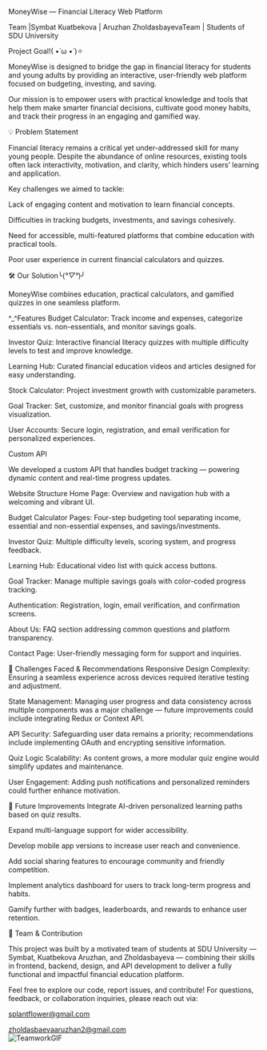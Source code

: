 MoneyWise — Financial Literacy Web Platform

Team |Symbat Kuatbekova | Aruzhan ZholdasbayevaTeam | 
Students of SDU University

 Project Goal!( •̀ ω •́ )✧

 
MoneyWise is designed to bridge the gap in financial literacy for students and young adults by providing an interactive, user-friendly web platform focused on budgeting, investing, and saving.

Our mission is to empower users with practical knowledge and tools that help them make smarter financial decisions, cultivate good money habits, and track their progress in an engaging and gamified way.

💡 Problem Statement


Financial literacy remains a critical yet under-addressed skill for many young people. Despite the abundance of online resources, existing tools often lack interactivity, motivation, and clarity, which hinders users’ learning and application.

Key challenges we aimed to tackle:

Lack of engaging content and motivation to learn financial concepts.

Difficulties in tracking budgets, investments, and savings cohesively.

Need for accessible, multi-featured platforms that combine education with practical tools.

Poor user experience in current financial calculators and quizzes.

🛠 Our Solution╰(*°▽°*)╯


MoneyWise combines education, practical calculators, and gamified quizzes in one seamless platform.

^_^Features
Budget Calculator: Track income and expenses, categorize essentials vs. non-essentials, and monitor savings goals.

Investor Quiz: Interactive financial literacy quizzes with multiple difficulty levels to test and improve knowledge.

Learning Hub: Curated financial education videos and articles designed for easy understanding.

Stock Calculator: Project investment growth with customizable parameters.

Goal Tracker: Set, customize, and monitor financial goals with progress visualization.

User Accounts: Secure login, registration, and email verification for personalized experiences.

Custom API

We developed a custom API that handles budget tracking — powering dynamic content and real-time progress updates.

Website Structure
Home Page: Overview and navigation hub with a welcoming and vibrant UI.

Budget Calculator Pages: Four-step budgeting tool separating income, essential and non-essential expenses, and savings/investments.

Investor Quiz: Multiple difficulty levels, scoring system, and progress feedback.

Learning Hub: Educational video list with quick access buttons.

Goal Tracker: Manage multiple savings goals with color-coded progress tracking.

Authentication: Registration, login, email verification, and confirmation screens.

About Us: FAQ section addressing common questions and platform transparency.

Contact Page: User-friendly messaging form for support and inquiries.

🎯 Challenges Faced & Recommendations
Responsive Design Complexity: Ensuring a seamless experience across devices required iterative testing and adjustment.

State Management: Managing user progress and data consistency across multiple components was a major challenge — future improvements could include integrating Redux or Context API.

API Security: Safeguarding user data remains a priority; recommendations include implementing OAuth and encrypting sensitive information.

Quiz Logic Scalability: As content grows, a more modular quiz engine would simplify updates and maintenance.

User Engagement: Adding push notifications and personalized reminders could further enhance motivation.

🔮 Future Improvements
Integrate AI-driven personalized learning paths based on quiz results.

Expand multi-language support for wider accessibility.

Develop mobile app versions to increase user reach and convenience.

Add social sharing features to encourage community and friendly competition.

Implement analytics dashboard for users to track long-term progress and habits.

Gamify further with badges, leaderboards, and rewards to enhance user retention.

🙌 Team & Contribution


This project was built by a motivated team of students at SDU University — Symbat, Kuatbekova Aruzhan, and Zholdasbayeva — combining their skills in frontend, backend, design, and API development to deliver a fully functional and impactful financial education platform.

Feel free to explore our code, report issues, and contribute! 
For questions, feedback, or collaboration inquiries, please reach out via: 


splantflower@gmail.com 


zholdasbaevaaruzhan2@gmail.com  
![TeamworkGIF](https://github.com/user-attachments/assets/5926233e-b55f-434e-9edc-a30d1312495a)
